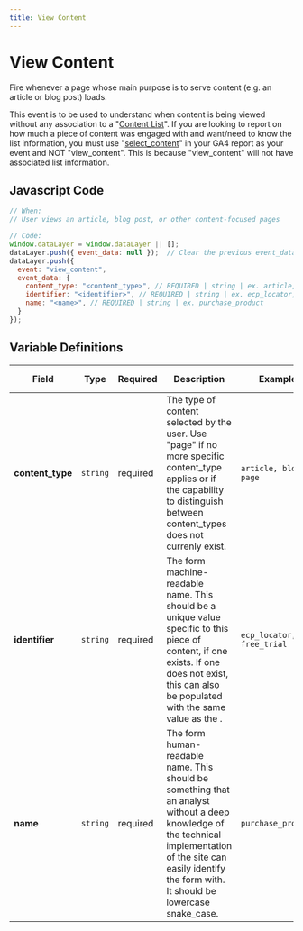 ```yaml
---
title: View Content
---
```


# View Content

Fire whenever a page whose main purpose is to serve content (e.g. an article or blog post) loads.

This event is to be used to understand when content is being viewed without any association to a "[Content List](../../events/content/view_content_listing.md)". If you are looking to report on how much a piece of content was engaged with and want/need to know the list information, you must use "[select_content](../../events/content/view_content_listing.md)" in your GA4 report as your event and NOT "view_content". This is because "view_content" will not have associated list information.

## Javascript Code

```js
// When:
// User views an article, blog post, or other content-focused pages

// Code:
window.dataLayer = window.dataLayer || [];
dataLayer.push({ event_data: null });  // Clear the previous event_data object.
dataLayer.push({
  event: "view_content",
  event_data: {
    content_type: "<content_type>", // REQUIRED | string | ex. article, blog, page		
    identifier: "<identifier>", // REQUIRED | string | ex. ecp_locator, free_trial
    name: "<name>", // REQUIRED | string | ex. purchase_product
  }
});
```

## Variable Definitions

|Field|Type|Required|Description|Example|Maximum Length|
| --- | --- | --- | --- | --- | --- |
|**content_type**|`string`|required|The type of content selected by the user. Use "page" if no more specific content_type applies or if the capability to distinguish between content_types does not currenly exist.|`article, blog, page`|`100`|
|**identifier**|`string`|required|The form machine-readable name. This should be a unique value specific to this piece of content, if one exists. If one does not exist, this can also be populated with the same value as the <name>.|`ecp_locator, free_trial`|`100`|
|**name**|`string`|required|The form human-readable name. This should be something that an analyst without a deep knowledge of the technical implementation of the site can easily identify the form with. It should be lowercase snake_case.|`purchase_product`|`100`|
